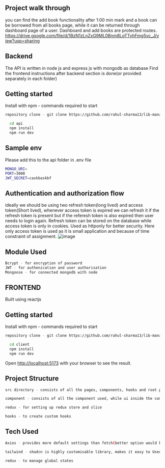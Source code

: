 ## Project walk through
you can find the add book functionality after 1:00 min mark and a book can be borrowed from all books page, while it can be returned through dashboard page of a user. Dashboard and add books are protected routes.
https://drive.google.com/file/d/1BzN1zLnZxG9ML0Bnm8LqTTyhFmg5vc_J/view?usp=sharing

## Backend
The API is written in node js and express js with mongodb as database
Find the frontend instructions after backend section is done(or provided separately in each folder)

## Getting started
Install with npm - commands required to start

```bash
repository clone - git clone https://github.com/rahul-sharma13/lib-manage.git
```

```bash
  cd api
  npm install
  npm run dev
```

## Sample env
Please add this to the api folder in .env file

```bash
MONGO_URI=
PORT=3000
JWT_SECRET=caskbaskbf
```

## Authentication and authorization flow
ideally we should be using two refresh token(long lived) and access token(Short lived), whenever access token is expired we can refresh it if the refresh token is present but if the referesh token is also expired then user needs to login again. Refresh token can be stored on the database while access token is only in cookies. Used as httponly for better security. Here only access token is used as it is small application and because of time constraint of assignment.
![image](https://github.com/user-attachments/assets/f958fd84-0fef-47f8-ba25-c154100fe988)

## Module Used

```bash
Bcrypt - for encryption of password
JWT - for authenication and user authorisation
Mongoose - for connected mongodb with node
```

## FRONTEND
Built using reactjs

## Getting started

Install with npm - commands required to start

```bash
repository clone - git clone https://github.com/rahul-sharma13/lib-manage.git
```

```bash
  cd client
  npm install
  npm run dev
```

Open [http://localhost:5173](http://localhost:5173) with your browser to see the result.

## Project Structure

```bash
src directory - consists of all the pages, components, hooks and root page of the project

component - consists of all the component used, while ui inside the component directory is used for common components

redux - for setting up redux store and slice

hooks - to create custom hooks
```

## Tech Used

```bash
Axios - provides more default settings than fetch(better option would be to using it with react-query for client side caching and easy management of states)

tailwind - shadcn is highly customisable library, makes it easy to Used

redux - to manage global states
```
